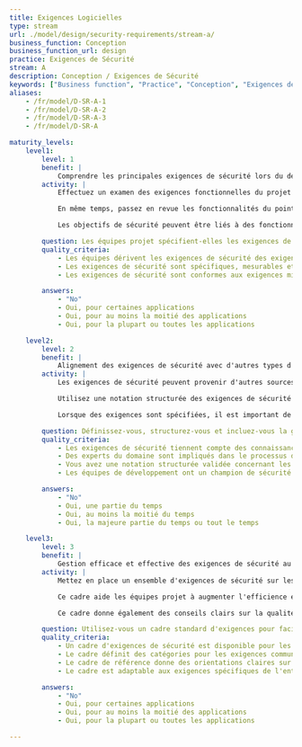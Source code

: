 ```yaml
---
title: Exigences Logicielles
type: stream
url: ./model/design/security-requirements/stream-a/
business_function: Conception
business_function_url: design
practice: Exigences de Sécurité
stream: A
description: Conception / Exigences de Sécurité
keywords: ["Business function", "Practice", "Conception", "Exigences de Sécurité"]
aliases:
    - /fr/model/D-SR-A-1
    - /fr/model/D-SR-A-2
    - /fr/model/D-SR-A-3
    - /fr/model/D-SR-A

maturity_levels:
    level1:
        level: 1
        benefit: |
            Comprendre les principales exigences de sécurité lors du développement
        activity: |
            Effectuez un examen des exigences fonctionnelles du projet logiciel. Identifier les exigences de sécurité pertinentes (c.a.d. les attentes) pour cette fonctionnalité en raisonnant par rapport au niveau de confidentialité, d'intégrité ou de disponibilité souhaité du service ou des données apportées par le projet logiciel. Les exigences précisent l'objectif (p. ex. “Les données personnelles du processus d’enregistrement devraient être transférées et stockées de façon sécurisée”), mais pas le moyen réel pour atteindre cet objectif (p. ex., « utiliser TLSv1.2 pour un transfert sécurisé »).

            En même temps, passez en revue les fonctionnalités du point de vue de l'attaquant pour comprendre comment elles pourraient être détournées. De cette façon, vous pouvez identifier des exigences de protection supplémentaires pour le projet logiciel considéré.

            Les objectifs de sécurité peuvent être liés à des fonctionnalités de sécurité spécifiques que vous devez ajouter à l'application (p. ex., « Identifier l’utilisateur de l’application en tout temps ») ou à la qualité et au comportement global de l’application (p. ex., « Veiller à ce que les données personnelles soient correctement protégées en transit »), ce qui ne conduit pas nécessairement à de nouvelles fonctionnalités. Suivez les bonnes pratiques d'écriture des exigences de sécurité. Rendez-les spécifiques, mesurables, opérationnelles, pertinentes et bornées en durée (SMART). Faites attention à ne pas ajouter des exigences trop générales qui ne se rapporteraient pas à l’application considérée (par ex. L’application devrait apporter des protections contre le Top 10 de l’OWASP). Bien qu’elles puissent être vraies, elles n’apportent pas de valeur à la discussion.

        question: Les équipes projet spécifient-elles les exigences de sécurité durant le développement ?
        quality_criteria:
            - Les équipes dérivent les exigences de sécurité des exigences fonctionnelles et des préoccupations du client ou de l'organisation
            - Les exigences de sécurité sont spécifiques, mesurables et raisonnables
            - Les exigences de sécurité sont conformes aux exigences minimales organisationnelles

        answers:
            - "No"
            - Oui, pour certaines applications
            - Oui, pour au moins la moitié des applications
            - Oui, pour la plupart ou toutes les applications

    level2:
        level: 2
        benefit: |
            Alignement des exigences de sécurité avec d'autres types d'exigences
        activity: |
            Les exigences de sécurité peuvent provenir d'autres sources, y compris les politiques et la législation, les problèmes connus au sein de l'application, et les enseignements provenant des métriques et des retours de terrain. À ce niveau, une élicitation plus systématique des exigences de sécurité doit être obtenue en analysant différentes sources de ces exigences. Veiller à ce que ces sources fournissent des intrants appropriés pour faciliter l'élicitation des exigences. Par exemple, organisez des entretiens ou des séances de créativité (par exemple dans le cadre de la politique et de la législation), analysez les historiques des journaux ou des systèmes de vulnérabilité.

            Utilisez une notation structurée des exigences de sécurité à travers les applications et un formalisme approprié qui s'intègre bien à la façon dont vous spécifiez d'autres exigences (fonctionnelles) pour le projet. Cela peut signifier, par exemple, étendre les documents d'analyse, écrire des récits, etc.

            Lorsque des exigences sont spécifiées, il est important de s'assurer que ces exigences sont prises en compte lors du développement de produits. Mettez en place un mécanisme pour stimuler ou obliger les équipes projet à répondre à ces exigences dans le produit. Par exemple, annotez les exigences avec des priorités, ou influencez le traitement des exigences pour faire respecter un appétit de sécurité suffisant (tout en respectant l'équilibre avec les autres exigences non fonctionnelles).

        question: Définissez-vous, structurez-vous et incluez-vous la gestion des priorités dans les artefacts du processus de collecte des exigences de sécurité?
        quality_criteria:
            - Les exigences de sécurité tiennent compte des connaissances spécifiques au domaine lors de l'application des politiques et des orientations au développement de produits
            - Des experts du domaine sont impliqués dans le processus de définition des exigences
            - Vous avez une notation structurée validée concernant les exigences de sécurité
            - Les équipes de développement ont un champion de sécurité dédié à l'examen des exigences et des résultats en matière de sécurité

        answers:
            - "No"
            - Oui, une partie du temps
            - Oui, au moins la moitié du temps
            - Oui, la majeure partie du temps ou tout le temps

    level3:
        level: 3
        benefit: |
            Gestion efficace et effective des exigences de sécurité au sein de votre organisation
        activity: |
            Mettez en place un ensemble d'exigences de sécurité sur lesquelles les projets pourront s'appuyer pour établir une liste d'exigences appropriées et exhaustives. Cet ensemble prend en compte les différents types d'exigences et les différentes sources d'exigences. Il devrait être en phase avec les habitudes et la culture organisationnelles, et devrait fournir une méthodologie et une orientation efficaces dans l'élicitation et la création des exigences.

            Ce cadre aide les équipes projet à augmenter l'efficience et l'efficacité de l'ingénierie des exigences. Il peut fournir une catégorisation des exigences courantes et un certain nombre d'exigences réutilisables. Rappelez-vous que, même si la copie mécanique est inefficace, le fait d'avoir de potentielles exigences pertinentes comme support est souvent productif.

            Ce cadre donne également des conseils clairs sur la qualité des exigences et formalise la façon de les décrire. Pour les récits, par exemple, des conseils concrets peuvent permettre de décrire les critères de réussite, de définir les critères de départ, de formaliser les récits et les critères d'acceptation.

        question: Utilisez-vous un cadre standard d'exigences pour faciliter la clarification des exigences de sécurité?
        quality_criteria:
            - Un cadre d'exigences de sécurité est disponible pour les équipes de projet
            - Le cadre définit des catégories pour les exigences communes et les exigences basées sur des normes
            - Le cadre de référence donne des orientations claires sur la qualité des exigences et sur la façon de les décrire
            - Le cadre est adaptable aux exigences spécifiques de l'entreprise

        answers:
            - "No"
            - Oui, pour certaines applications
            - Oui, pour au moins la moitié des applications
            - Oui, pour la plupart ou toutes les applications

---
```

